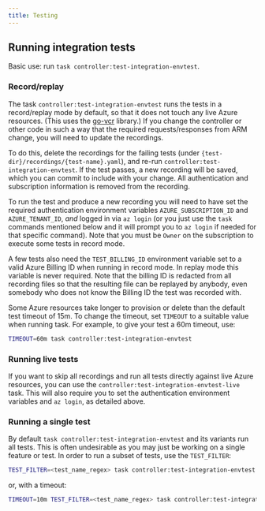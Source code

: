```yaml
---
title: Testing
---
```


## Running integration tests

Basic use: run `task controller:test-integration-envtest`.

### Record/replay

The task `controller:test-integration-envtest` runs the tests in a record/replay mode by default, so that it does not 
touch any live Azure resources. (This uses the [go-vcr](https://github.com/dnaeon/go-vcr) library.) If you change the controller or other code in 
such a way that the required requests/responses from ARM change, you will need to update the recordings.

To do this, delete the recordings for the failing tests (under `{test-dir}/recordings/{test-name}.yaml`), and re-run 
`controller:test-integration-envtest`. If the test passes, a new recording will be saved, which you can commit to 
include with your change. All authentication and subscription information is removed from the recording.

To run the test and produce a new recording you will need to have set the required authentication environment variables 
`AZURE_SUBSCRIPTION_ID` and `AZURE_TENANT_ID`, _and_ logged in via `az login` (or you just use the `task` commands 
mentioned below and it will prompt you to `az login` if needed for that specific command). 
Note that you must be `Owner` on the subscription to execute some tests in record mode.

A few tests also need the `TEST_BILLING_ID` environment variable set to a valid Azure Billing ID when running in record mode. 
In replay mode this variable is never required. Note that the billing ID is redacted from all recording files so that 
the resulting file can be replayed by anybody, even somebody who does not know the Billing ID the test was recorded with.

Some Azure resources take longer to provision or delete than the default test timeout of 15m. To change the timeout, 
set `TIMEOUT` to a suitable value when running task. For example, to give your test a 60m timeout, use:

``` bash
TIMEOUT=60m task controller:test-integration-envtest
```

### Running live tests

If you want to skip all recordings and run all tests directly against live Azure resources, you can use the 
`controller:test-integration-envtest-live` task. This will also require you to set the authentication environment 
variables and `az login`, as detailed above.

### Running a single test
By default `task controller:test-integration-envtest` and its variants run all tests. This is often undesirable 
as you may just be working on a single feature or test. In order to run a subset of tests, use the `TEST_FILTER`:

```bash
TEST_FILTER=<test_name_regex> task controller:test-integration-envtest
```

or, with a timeout:

```bash
TIMEOUT=10m TEST_FILTER=<test_name_regex> task controller:test-integration-envtest
```
